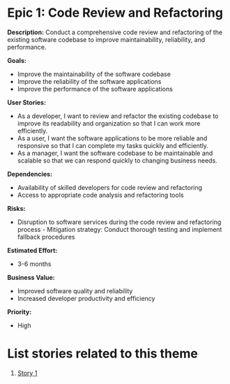 # Epic 1: Code Review and Refactoring

**Description:** Conduct a comprehensive code review and refactoring of the existing software codebase to improve maintainability, reliability, and performance.

**Goals:**
- Improve the maintainability of the software codebase
- Improve the reliability of the software applications
- Improve the performance of the software applications

**User Stories:**
- As a developer, I want to review and refactor the existing codebase to improve its readability and organization so that I can work more efficiently.
- As a user, I want the software applications to be more reliable and responsive so that I can complete my tasks quickly and efficiently.
- As a manager, I want the software codebase to be maintainable and scalable so that we can respond quickly to changing business needs.

**Dependencies:**
- Availability of skilled developers for code review and refactoring
- Access to appropriate code analysis and refactoring tools

**Risks:**
- Disruption to software services during the code review and refactoring process - Mitigation strategy: Conduct thorough testing and implement fallback procedures

**Estimated Effort:**
- 3-6 months

**Business Value:**
- Improved software quality and reliability
- Increased developer productivity and efficiency

**Priority:**
- High

# List stories related to this theme
1. [Story 1](documentation/theme_1/initiatives/epics/stories/story_code_review.md)